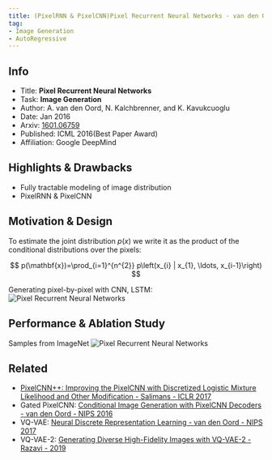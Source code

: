 ```yaml
---
title: (PixelRNN & PixelCNN)Pixel Recurrent Neural Networks - van den Oord - ICML 2016
tag:
- Image Generation
- AutoRegressive
---
```




## Info
- Title: **Pixel Recurrent Neural Networks**
- Task: **Image Generation**
- Author: A. van den Oord, N. Kalchbrenner, and K. Kavukcuoglu
- Date:  Jan 2016
- Arxiv: [1601.06759](https://arxiv.org/abs/1601.06759)
- Published: ICML 2016(Best Paper Award)
- Affiliation: Google DeepMind

## Highlights & Drawbacks
- Fully tractable modeling of image distribution
- PixelRNN & PixelCNN


## Motivation & Design
To estimate the joint distribution $p(x)$ we write it as the product of the conditional distributions over the pixels:

$$
p(\mathbf{x})=\prod_{i=1}^{n^{2}} p\left(x_{i} | x_{1}, \ldots, x_{i-1}\right)
$$

Generating pixel-by-pixel with CNN, LSTM:
![Pixel Recurrent Neural Networks](https://i.imgur.com/Et9vL70.png)


## Performance & Ablation Study
Samples from ImageNet
![Pixel Recurrent Neural Networks](https://i.imgur.com/3OKYXbO.png)


## Related
- [PixelCNN++: Improving the PixelCNN with Discretized Logistic Mixture Likelihood and Other Modification - Salimans - ICLR 2017](https://arxivnote.ddlee.cn/PixelCNN++-Improving-the-PixelCNN-with-Discretized-Logistic-Mixture-Likelihood-and-Other-Modification.html)
- Gated PixelCNN: [Conditional Image Generation with PixelCNN Decoders - van den Oord - NIPS 2016](https://arxivnote.ddlee.cn/Conditional-Image-Generation-with-PixelCNN-Decoders.html)
- VQ-VAE: [Neural Discrete Representation Learning - van den Oord - NIPS 2017](https://arxivnote.ddlee.cn/Neural-Discrete-Representation-Learning.html)
- VQ-VAE-2: [Generating Diverse High-Fidelity Images with VQ-VAE-2 - Razavi - 2019](https://arxivnote.ddlee.cn/Generating-Diverse-High-Fidelity-Images-with-VQ-VAE-2.html)